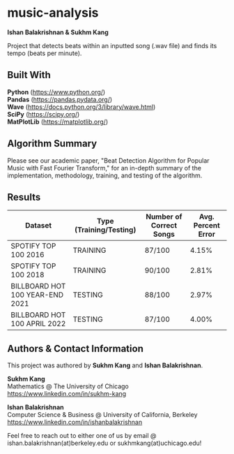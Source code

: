 # music-analysis

**Ishan Balakrishnan & Sukhm Kang**

Project that detects beats within an inputted song (.wav file) and finds its tempo (beats per minute).

## Built With

**Python** (https://www.python.org/) \
**Pandas** (https://pandas.pydata.org/) \
**Wave** (https://docs.python.org/3/library/wave.html) \
**SciPy** (https://scipy.org/) \
**MatPlotLib** (https://matplotlib.org/)

## Algorithm Summary

Please see our academic paper, "Beat Detection Algorithm for Popular Music with Fast Fourier Transform," for an in-depth summary of the implementation, methodology, training, and testing of the algorithm.

## Results

| Dataset | Type (Training/Testing) | Number of Correct Songs | Avg. Percent Error |
| --- | --- | --- | --- |
| SPOTIFY TOP 100 2016 | TRAINING | 87/100 | 4.15% |
| SPOTIFY TOP 100 2018 | TRAINING | 90/100 | 2.81% |
| BILLBOARD HOT 100 YEAR-END 2021 | TESTING | 88/100 | 2.97% |
| BILLBOARD HOT 100 APRIL 2022 | TESTING | 87/100 | 4.00% |

## Authors & Contact Information

This project was authored by **Sukhm Kang** and **Ishan Balakrishnan**.

**Sukhm Kang**\
Mathematics @ The University of Chicago\
https://www.linkedin.com/in/sukhm-kang


**Ishan Balakrishnan**\
Computer Science & Business @ University of California, Berkeley\
https://www.linkedin.com/in/ishanbalakrishnan

Feel free to reach out to either one of us by email @ ishan.balakrishnan(at)berkeley.edu or sukhmkang(at)uchicago.edu! 
